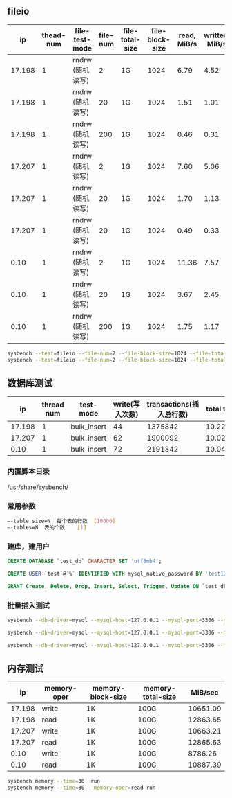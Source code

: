 

## fileio

| ip     | thead-num | file-test-mode   | file-num | file-total-size | file-block-size | read, MiB/s | written, MiB/s |
| ------ | --------- | ---------------- | -------- | --------------- | --------------- | ----------- | -------------- |
| 17.198 | 1         | rndrw (随机读写) | 2        | 1G              | 1024            | 6.79        | 4.52           |
| 17.198 | 1         | rndrw (随机读写) | 20       | 1G              | 1024            | 1.51        | 1.01           |
| 17.198 | 1         | rndrw (随机读写) | 200      | 1G              | 1024            | 0.46        | 0.31           |
| 17.207 | 1         | rndrw (随机读写) | 2        | 1G              | 1024            | 7.60        | 5.06           |
| 17.207 | 1         | rndrw (随机读写) | 20       | 1G              | 1024            | 1.70        | 1.13           |
| 17.207 | 1         | rndrw (随机读写) | 20       | 1G              | 1024            | 0.49        | 0.33           |
| 0.10   | 1         | rndrw (随机读写) | 2        | 1G              | 1024            | 11.36       | 7.57           |
| 0.10   | 1         | rndrw (随机读写) | 20       | 1G              | 1024            | 3.67        | 2.45           |
| 0.10   | 1         | rndrw (随机读写) | 200      | 1G              | 1024            | 1.75        | 1.17           |

```sh
sysbench --test=fileio --file-num=2 --file-block-size=1024 --file-total-size=1G prepare
sysbench --test=fileio --file-num=2 --file-block-size=1024 --file-total-size=1G --file_test_mode=rndrw --time=30 run
```

## 数据库测试

| ip     | thread num | test-mode   | write(写入次数) | transactions(插入总行数) | total time | per sec.  |
| ------ | ---------- | ----------- | --------------- | ------------------------ | ---------- | --------- |
| 17.198 | 1          | bulk_insert | 44              | 1375842                  | 10.2200s   | 134612.04 |
| 17.207 | 1          | bulk_insert | 62              | 1900092                  | 10.0239s   | 189541.53 |
| 0.10   | 1          | bulk_insert | 72              | 2191342                  | 10.0472s   | 218084.77 |

### 内置脚本目录

/usr/share/sysbench/

### 常用参数

```sh
–-table_size=N	每个表的行数	[10000]
–-tables=N	表的个数	[1]
```

### 建库，建用户
```sql
CREATE DATABASE `test_db` CHARACTER SET 'utf8mb4';

CREATE USER `test`@`%` IDENTIFIED WITH mysql_native_password BY 'test1234' PASSWORD EXPIRE NEVER;

GRANT Create, Delete, Drop, Insert, Select, Trigger, Update ON `test_db`.* TO `test`@`%`;
```


### 批量插入测试

```sh
sysbench --db-driver=mysql --mysql-host=127.0.0.1 --mysql-port=3306 --mysql-user=test --mysql-password=test1234 --mysql-db=test_db  bulk_insert prepare

sysbench --db-driver=mysql --mysql-host=127.0.0.1 --mysql-port=3306 --mysql-user=test --mysql-password=test1234 --mysql-db=test_db  bulk_insert run

sysbench --db-driver=mysql --mysql-host=127.0.0.1 --mysql-port=3306 --mysql-user=test --mysql-password=test1234 --mysql-db=test_db  bulk_insert cleanup
```

## 内存测试

| ip     | memory-oper | memory-block-size | memory-total-size | MiB/sec  |
| ------ | ----------- | ----------------- | ----------------- | -------- |
| 17.198 | write       | 1K                | 100G              | 10651.09 |
| 17.198 | read        | 1K                | 100G              | 12863.65 |
| 17.207 | write       | 1K                | 100G              | 10663.21 |
| 17.207 | read        | 1K                | 100G              | 12865.63 |
| 0.10   | write       | 1K                | 100G              | 8786.26  |
| 0.10   | read        | 1K                | 100G              | 10887.39 |

```sh
sysbench memory --time=30  run
sysbench memory --time=30 --memory-oper=read run
```


